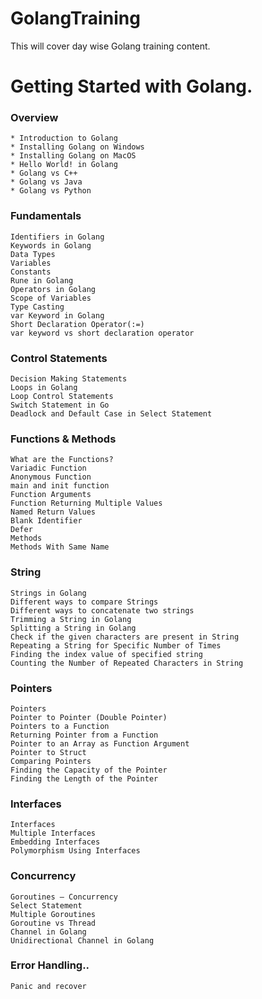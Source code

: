 # GolangTraining
This will cover day wise Golang training content.

# Getting Started with Golang.

### Overview
	* Introduction to Golang
	* Installing Golang on Windows
	* Installing Golang on MacOS
	* Hello World! in Golang
	* Golang vs C++
	* Golang vs Java
	* Golang vs Python

### Fundamentals
	Identifiers in Golang
	Keywords in Golang
	Data Types
	Variables
	Constants
	Rune in Golang
	Operators in Golang
	Scope of Variables
	Type Casting
	var Keyword in Golang
	Short Declaration Operator(:=)
	var keyword vs short declaration operator
	
### Control Statements
	Decision Making Statements
	Loops in Golang
	Loop Control Statements
	Switch Statement in Go
	Deadlock and Default Case in Select Statement


### Functions & Methods
	What are the Functions?
	Variadic Function
	Anonymous Function
	main and init function
	Function Arguments
	Function Returning Multiple Values
	Named Return Values
	Blank Identifier
	Defer
	Methods
	Methods With Same Name
	
### String
	Strings in Golang
	Different ways to compare Strings
	Different ways to concatenate two strings
	Trimming a String in Golang
	Splitting a String in Golang
	Check if the given characters are present in String
	Repeating a String for Specific Number of Times
	Finding the index value of specified string
	Counting the Number of Repeated Characters in String


### Pointers
	Pointers
	Pointer to Pointer (Double Pointer)
	Pointers to a Function
	Returning Pointer from a Function
	Pointer to an Array as Function Argument
	Pointer to Struct
	Comparing Pointers
	Finding the Capacity of the Pointer
	Finding the Length of the Pointer

### Interfaces
	Interfaces
	Multiple Interfaces
	Embedding Interfaces
	Polymorphism Using Interfaces


### Concurrency
	Goroutines – Concurrency
	Select Statement
	Multiple Goroutines
	Goroutine vs Thread
	Channel in Golang
	Unidirectional Channel in Golang
	
### Error Handling..
	Panic and recover

